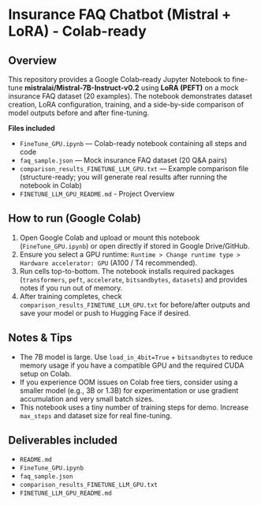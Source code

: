 
# Insurance FAQ Chatbot (Mistral + LoRA) - Colab-ready

## Overview
This repository provides a Google Colab–ready Jupyter Notebook to fine-tune **mistralai/Mistral-7B-Instruct-v0.2** using **LoRA (PEFT)** on a mock insurance FAQ dataset (20 examples). The notebook demonstrates dataset creation, LoRA configuration, training, and a side-by-side comparison of model outputs before and after fine-tuning.

**Files included**
- `FineTune_GPU.ipynb` — Colab-ready notebook containing all steps and code
- `faq_sample.json` — Mock insurance FAQ dataset (20 Q&A pairs)
- `comparison_results_FINETUNE_LLM_GPU.txt` — Example comparison file (structure-ready; you will generate real results after running the notebook in Colab)
- `FINETUNE_LLM_GPU_README.md` - Project Overview

## How to run (Google Colab)
1. Open Google Colab and upload or mount this notebook (`FineTune_GPU.ipynb`) or open directly if stored in Google Drive/GitHub.
2. Ensure you select a GPU runtime: `Runtime > Change runtime type > Hardware accelerator: GPU` (A100 / T4 recommended).
3. Run cells top-to-bottom. The notebook installs required packages (`transformers`, `peft`, `accelerate`, `bitsandbytes`, `datasets`) and provides notes if you run out of memory.
4. After training completes, check `comparison_results_FINETUNE_LLM_GPU.txt` for before/after outputs and save your model or push to Hugging Face if desired.

## Notes & Tips
- The 7B model is large. Use `load_in_4bit=True` + `bitsandbytes` to reduce memory usage if you have a compatible GPU and the required CUDA setup on Colab.
- If you experience OOM issues on Colab free tiers, consider using a smaller model (e.g., 3B or 1.3B) for experimentation or use gradient accumulation and very small batch sizes.
- This notebook uses a tiny number of training steps for demo. Increase `max_steps` and dataset size for real fine-tuning.

## Deliverables included
- `README.md`
- `FineTune_GPU.ipynb`
- `faq_sample.json`
- `comparison_results_FINETUNE_LLM_GPU.txt`
- `FINETUNE_LLM_GPU_README.md`
